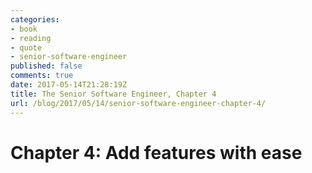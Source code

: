 ```yaml
---
categories:
- book
- reading
- quote
- senior-software-engineer
published: false
comments: true
date: 2017-05-14T21:28:19Z
title: The Senior Software Engineer, Chapter 4
url: /blog/2017/05/14/senior-software-engineer-chapter-4/
---
```


# Chapter 4: Add features with ease 

